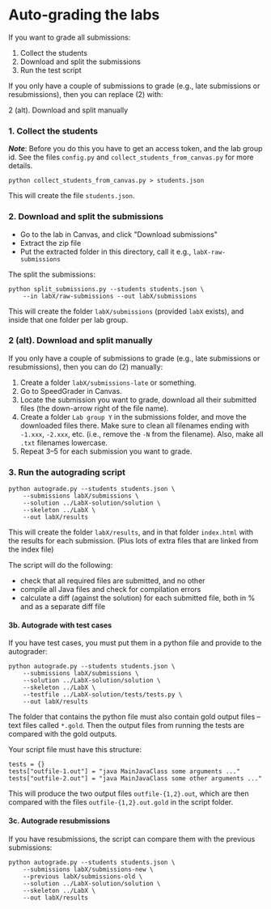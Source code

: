 
# Auto-grading the labs

If you want to grade all submissions:

1. Collect the students
2. Download and split the submissions
3. Run the test script

If you only have a couple of submissions to grade (e.g., late submissions or resubmissions), then you can replace (2) with:

2 (alt). Download and split manually 


### 1. Collect the students

***Note***: Before you do this you have to get an access token, and the lab group id.
See the files `config.py` and `collect_students_from_canvas.py` for more details.

```
python collect_students_from_canvas.py > students.json
```

This will create the file `students.json`.

### 2. Download and split the submissions

- Go to the lab in Canvas, and click "Download submissions"
- Extract the zip file
- Put the extracted folder in this directory, call it e.g., `labX-raw-submissions`

The split the submissions:

```
python split_submissions.py --students students.json \
    --in labX/raw-submissions --out labX/submissions
```

This will create the folder `labX/submissions` (provided `labX` exists), and inside that one folder per lab group.

### 2 (alt). Download and split manually

If you only have a couple of submissions to grade (e.g., late submissions or resubmissions), then you can do (2) manually:

1. Create a folder `labX/submissions-late` or something.
2. Go to SpeedGrader in Canvas.
3. Locate the submission you want to grade, download all their submitted files (the down-arrow right of the file name).
4. Create a folder `Lab group Y` in the submissions folder, and move the downloaded files there. Make sure to clean all filenames ending with `-1.xxx`, `-2.xxx`, etc. (i.e., remove the `-N` from the filename). Also, make all `.txt` filenames lowercase.
5. Repeat 3–5 for each submission you want to grade.


### 3. Run the autograding script

```
python autograde.py --students students.json \
    --submissions labX/submissions \
    --solution ../LabX-solution/solution \
    --skeleton ../LabX \
    --out labX/results
```

This will create the folder `labX/results`, and in that folder `index.html` with the results for each submission.
(Plus lots of extra files that are linked from the index file)

The script will do the following:

- check that all required files are submitted, and no other
- compile all Java files and check for compilation errors
- calculate a diff (against the solution) for each submitted file, both in % and as a separate diff file

#### 3b. Autograde with test cases

If you have test cases, you must put them in a python file and provide to the autograder:

```
python autograde.py --students students.json \
    --submissions labX/submissions \
    --solution ../LabX-solution/solution \
    --skeleton ../LabX \
    --testfile ../LabX-solution/tests/tests.py \
    --out labX/results
```

The folder that contains the python file must also contain gold output files – text files called `*.gold`. Then the output files from running the tests are compared with the gold outputs. 

Your script file must have this structure:

```
tests = {}
tests["outfile-1.out"] = "java MainJavaClass some arguments ..."
tests["outfile-2.out"] = "java MainJavaClass some other arguments ..."
```

This will produce the two output files `outfile-{1,2}.out`, which are then compared with the files `outfile-{1,2}.out.gold` in the script folder.


#### 3c. Autograde resubmissions

If you have resubmissions, the script can compare them with the previous submissions:

```
python autograde.py --students students.json \
    --submissions labX/submissions-new \
    --previous labX/submissions-old \
    --solution ../LabX-solution/solution \
    --skeleton ../LabX \
    --out labX/results
```
